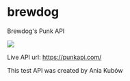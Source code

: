 # brewdog
Brewdog's Punk API 

<img src="https://presshub.brewdog.com/images/logos/brewdog.svg">

Live API url: https://punkapi.com/

This test API was created by Ania Kubów

